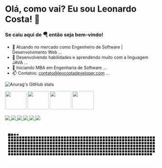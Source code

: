 <h1> Olá, como vai? Eu sou Leonardo Costa! 👋 </h1>

<h3> Se caiu aqui de 🪂 então seja bem-vindo! </h3>

- 🔭 Atuando no mercado como Engenheiro de Software | Desenvolvimento Web ...
- 🌱 Desenvolvendo habilidades e aprendendo muito com a linguagem JAVA ...
- 👯 Iniciando MBA em Engenharia de Software ...
- 📫 Contatos: contato@leocostadeveloper.com ...

![Anurag's GitHub stats](https://github-readme-stats.vercel.app/api?username=leocostarj22&show_icons=true&theme=tokyonight)

<div style="align: center">
  <img src="https://cdn.jsdelivr.net/gh/devicons/devicon/icons/html5/html5-original.svg" width="70px" height="60">
  <img src="https://cdn.jsdelivr.net/gh/devicons/devicon/icons/css3/css3-original.svg" width="70px" height="60">
  <img src="https://cdn.jsdelivr.net/gh/devicons/devicon/icons/javascript/javascript-plain.svg" width="70px" height="60">
  <img src="https://cdn.jsdelivr.net/npm/simple-icons@3.13.0/icons/php.svg" width="70px" height="60">
  <br>
</div>
<br>
<div>
  <a href="mailto://jetad062@gmail.com"> <img src="https://img.shields.io/badge/Gmail-D14836?style=for-the-badge&logo=gmail&logoColor=white" target="_blank"> </a>
  <a href="https://www.linkedin.com/in/leonardocosta79/"> <img src="https://img.shields.io/badge/LinkedIn-0077B5?style=for-the-badge&logo=linkedin&logoColor=white" target="_blank"> </a>
  <a href="http://www.twitch.tv/querubatv"> <img src="https://img.shields.io/badge/Twitch-9146FF?style=for-the-badge&logo=twitch&logoColor=white" target="_blank"> </a>
  <a href="https://www.youtube.com/channel/UCirkUapFMnw1NSndS9oaStA"> <img src="https://img.shields.io/badge/YouTube-FF0000?style=for-the-badge&logo=youtube&logoColor=white" target="_blank"> </a>
  <a href="http://wa.me/5522988390521?text=Ol%C3%A1!%20Entrei%20em%20seu%20site%20e%20gostaria%20de%20obter%20mais%20informa%C3%A7%C3%B5es.%20Pode%20me%20ajudar%3F">       <img src="https://img.shields.io/badge/WhatsApp-25D366?style=for-the-badge&logo=whatsapp&logoColor=white" target="_blank"> </a>
  <a href="https://discord.gg/gxNMx6Ed"> <img src="https://img.shields.io/badge/Discord-7289DA?style=for-the-badge&logo=discord&logoColor=white" target="_blank"> </a>
</div>
<br>
<div>

  ![GitHub Snake Light](https://raw.githubusercontent.com/Platane/snk/output/github-contribution-grid-snake.svg)
  
</div>

